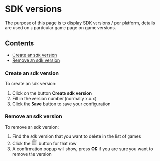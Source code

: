 # SDK versions

The purpose of this page is to display SDK versions / per platform, details are used on a particular game page on game versions.

## Contents
- [Create an sdk version](#create-an-sdk-version)
- [Remove an sdk version](#remove-an-sdk-version)

### Create an sdk version
To create an sdk version:
1. Click on the button **Create sdk version**
2. Fill in the version number (normally x.x.x)
3. Click the **Save** button to save your configuration


### Remove an sdk version
To remove an sdk version:
1. Find the sdk version that you want to delete in the list of games
2. Click the ![trash](https://github.com/azerion/gamedock-sdk/raw/master/docs/console/_images/trash.png) button for that row
3. A confirmation popup will show, press **OK** if you are sure you want to remove the version